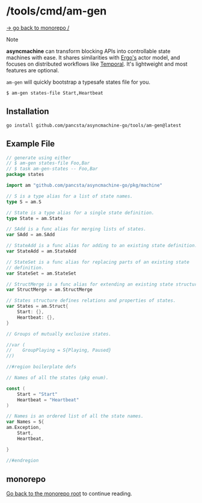 # /tools/cmd/am-gen

[-> go back to monorepo /](/README.md)

> [!NOTE]
> **asyncmachine** can transform blocking APIs into controllable state machines with ease. It shares similarities with
> [Ergo's](https://github.com/ergo-services/ergo) actor model, and focuses on distributed workflows like [Temporal](https://github.com/temporalio/temporal).
> It's lightweight and most features are optional.

`am-gen` will quickly bootstrap a typesafe states file for you.

`$ am-gen states-file Start,Heartbeat`

## Installation

`go install github.com/pancsta/asyncmachine-go/tools/am-gen@latest`

## Example File

```go
// generate using either
// $ am-gen states-file Foo,Bar
// $ task am-gen-states -- Foo,Bar
package states

import am "github.com/pancsta/asyncmachine-go/pkg/machine"

// S is a type alias for a list of state names.
type S = am.S

// State is a type alias for a single state definition.
type State = am.State

// SAdd is a func alias for merging lists of states.
var SAdd = am.SAdd

// StateAdd is a func alias for adding to an existing state definition.
var StateAdd = am.StateAdd

// StateSet is a func alias for replacing parts of an existing state
// definition.
var StateSet = am.StateSet

// StructMerge is a func alias for extending an existing state structure.
var StructMerge = am.StructMerge

// States structure defines relations and properties of states.
var States = am.Struct{
    Start: {},
    Heartbeat: {},
}

// Groups of mutually exclusive states.

//var (
//    GroupPlaying = S{Playing, Paused}
//)

//#region boilerplate defs

// Names of all the states (pkg enum).

const (
    Start = "Start"
    Heartbeat = "Heartbeat"
)

// Names is an ordered list of all the state names.
var Names = S{
am.Exception,
    Start,
    Heartbeat,

}

//#endregion
```

## monorepo

[Go back to the monorepo root](/README.md) to continue reading.
